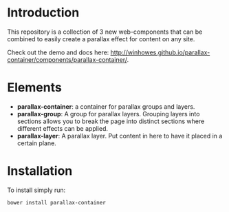 # Introduction
This repository is a collection of 3 new web-components that can be combined to easily create a parallax effect for content on any site.

Check out the demo and docs here: http://winhowes.github.io/parallax-container/components/parallax-container/.

# Elements
 - **parallax-container**: a container for parallax groups and layers.
 - **parallax-group**: A group for parallax layers. Grouping layers into sections allows you to break the page into distinct sections where different effects can be applied.
 - **parallax-layer**: A parallax layer. Put content in here to have it placed in a certain plane.

# Installation
To install simply run:
```
bower install parallax-container
```
